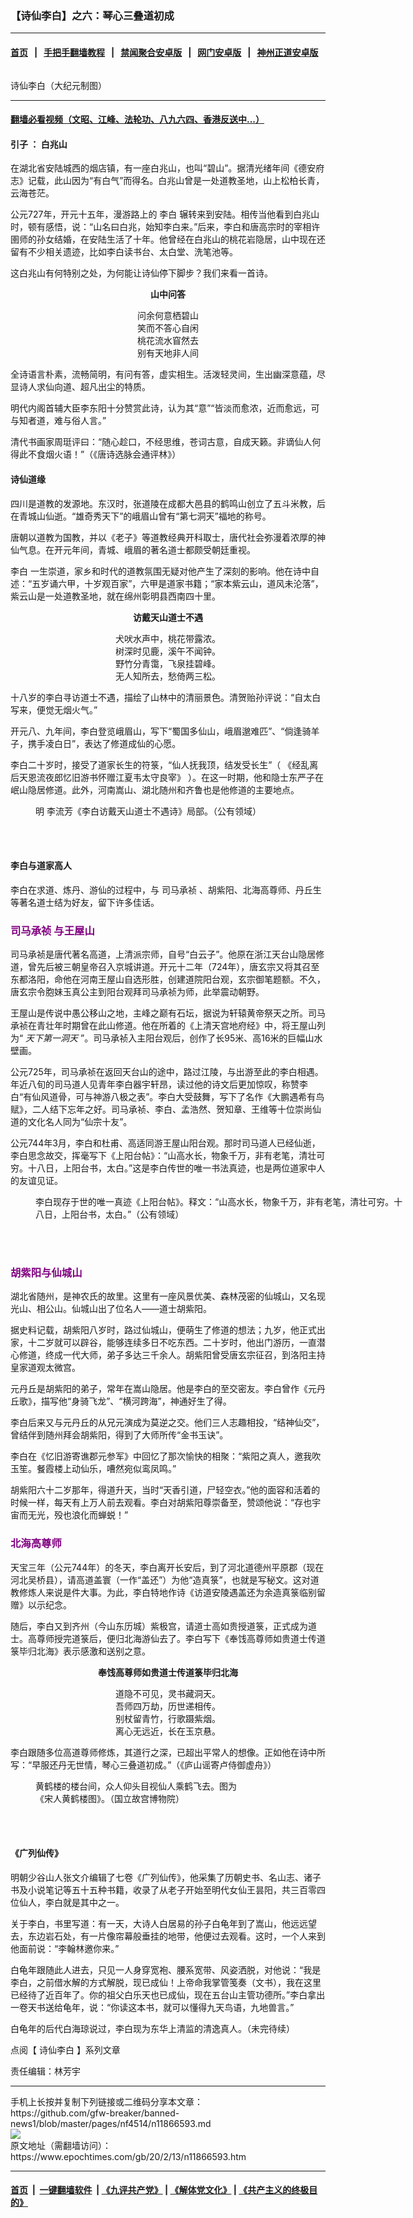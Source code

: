 ### 【诗仙李白】之六：琴心三叠道初成
------------------------

#### [首页](https://github.com/gfw-breaker/banned-news1/blob/master/README.md) &nbsp;&nbsp;|&nbsp;&nbsp; [手把手翻墙教程](https://github.com/gfw-breaker/guides/wiki) &nbsp;&nbsp;|&nbsp;&nbsp; [禁闻聚合安卓版](https://github.com/gfw-breaker/bn-android) &nbsp;&nbsp;|&nbsp;&nbsp; [网门安卓版](https://github.com/oGate2/oGate) &nbsp;&nbsp;|&nbsp;&nbsp; [神州正道安卓版](https://github.com/SzzdOgate/update) 



<div><img alt="" class="aligncenter wp-post-image" src="https://i.epochtimes.com/assets/uploads/2020/02/93afc444a40a139084952ac36f089343-600x400.jpg"/>
<div class="imgtxt caption">
 <p>
  诗仙李白（大纪元制图）
 </p>
</div></div><hr/>

#### [翻墙必看视频（文昭、江峰、法轮功、八九六四、香港反送中...）](https://github.com/gfw-breaker/banned-news1/blob/master/pages/link3.md)

<div><h4>
 <strong>
  引子
 </strong>
 <strong>
  ：
 </strong>
 <strong>
  白兆山
 </strong>
</h4>
<p>
 在湖北省安陆城西的烟店镇，有一座白兆山，也叫“碧山”。据清光绪年间《德安府志》记载，此山因为“有白气”而得名。白兆山曾是一处道教圣地，山上松柏长青，云海苍茫。
</p>
<p>
 公元727年，开元十五年，漫游路上的
 <ok href="https://www.epochtimes.com/gb/tag/%E6%9D%8E%E7%99%BD.html">
  李白
 </ok>
 辗转来到安陆。相传当他看到白兆山时，顿有感悟，说：“山名曰白兆，始知李白来。”后来，李白和唐高宗时的宰相许圉师的孙女结婚，在安陆生活了十年。他曾经在白兆山的桃花岩隐居，山中现在还留有不少相关遗迹，比如李白读书台、太白堂、洗笔池等。
</p>
<p>
 这白兆山有何特别之处，为何能让诗仙停下脚步？我们来看一首诗。
</p>
<p style="text-align: center;">
 <strong>
  山中问答
 </strong>
</p>
<p style="text-align: center;">
 问余何意栖碧山
 <br/>
 笑而不答心自闲
 <br/>
 桃花流水窅然去
 <br/>
 别有天地非人间
</p>
<p>
 全诗语言朴素，流畅简明，有问有答，虚实相生。活泼轻灵间，生出幽深意蕴，尽显诗人求仙向道、超凡出尘的特质。
</p>
<p>
 明代内阁首辅大臣李东阳十分赞赏此诗，认为其“意”“皆淡而愈浓，近而愈远，可与知者道，难与俗人言。”
</p>
<p>
 清代书画家周珽评曰：“随心趁口，不经思维，苍词古意，自成天籁。非谪仙人何得此不食烟火语！”（《唐诗选脉会通评林》）
</p>
<h4>
 <strong>
  诗仙道缘
 </strong>
</h4>
<p>
 四川是道教的发源地。东汉时，张道陵在成都大邑县的鹤鸣山创立了五斗米教，后在青城山仙逝。“雄奇秀天下”的峨眉山曾有“第七洞天”福地的称号。
</p>
<p>
 唐朝以道教为国教，并以《老子》等道教经典开科取士，唐代社会弥漫着浓厚的神仙气息。在开元年间，青城、峨眉的著名道士都颇受朝廷重视。
</p>
<p>
 <ok href="https://www.epochtimes.com/gb/tag/%E6%9D%8E%E7%99%BD.html">
  李白
 </ok>
 一生崇道，家乡和时代的道教氛围无疑对他产生了深刻的影响。他在诗中自述：“五岁诵六甲，十岁观百家”，六甲是道家书籍；“家本紫云山，道风未沦落”，紫云山是一处道教圣地，就在绵州彰明县西南四十里。
</p>
<p style="text-align: center;">
 <strong>
  访戴天山道士不遇
 </strong>
</p>
<p style="text-align: center;">
 犬吠水声中，桃花带露浓。
 <br/>
 树深时见鹿，溪午不闻钟。
 <br/>
 野竹分青霭，飞泉挂碧峰。
 <br/>
 无人知所去，愁倚两三松。
</p>
<p>
 十八岁的李白寻访道士不遇，描绘了山林中的清丽景色。清贺贻孙评说：“自太白写来，便觉无烟火气。”
</p>
<p>
 开元八、九年间，李白登览峨眉山，写下“蜀国多仙山，峨眉邈难匹”、“倘逢骑羊子，携手凌白日”，表达了修道成仙的心愿。
</p>
<p>
 李白二十岁时，接受了道家长生的符箓，“仙人抚我顶，结发受长生”（ 《经乱离后天恩流夜郎忆旧游书怀赠江夏韦太守良宰》 ）。在这一时期，他和隐士东严子在岷山隐居修道。此外，河南嵩山、湖北随州和齐鲁也是他修道的主要地点。
</p>
<figure class="wp-caption aligncenter" id="attachment_10265800" style="width: 600px">
 <ok href="http://i.epochtimes.com/assets/uploads/2018/03/1803310137412357.jpg">
  <img alt="" class="size-large wp-image-10265800" src="http://i.epochtimes.com/assets/uploads/2018/03/1803310137412357-600x328.jpg"/>
 </ok>
 <br/><figcaption class="wp-caption-text">
  明 李流芳《李白访戴天山道士不遇诗》局部。（公有领域）
 </figcaption><br/>
</figure><br/>
<h4>
 <strong>
  李白与道家高人
 </strong>
</h4>
<p>
 李白在求道、炼丹、游仙的过程中，与
 <ok href="https://www.epochtimes.com/gb/tag/%E5%8F%B8%E9%A9%AC%E6%89%BF%E7%A5%AF.html">
  司马承祯
 </ok>
 、胡紫阳、北海高尊师、丹丘生等著名道士结为好友，留下许多佳话。
</p>
<h3>
 <span style="color: #800080;">
  <strong>
   <ok href="https://www.epochtimes.com/gb/tag/%E5%8F%B8%E9%A9%AC%E6%89%BF%E7%A5%AF.html">
    司马承祯
   </ok>
   与王屋山
  </strong>
 </span>
</h3>
<p>
 司马承祯是唐代著名高道，上清派宗师，自号“白云子”。他原在浙江天台山隐居修道，曾先后被三朝皇帝召入京城讲道。开元十二年（724年），唐玄宗又将其召至东都洛阳，命他在河南王屋山自选形胜，创建道院阳台观，玄宗御笔题额。不久，唐玄宗令胞妹玉真公主到阳台观拜司马承祯为师，此举震动朝野。
</p>
<p>
 王屋山是传说中愚公移山之地，主峰之巅有石坛，据说为轩辕黄帝祭天之所。司马承祯在青壮年时期曾在此山修道。他在所着的《上清天宫地府经》中，将王屋山列为“
 <em>
  天下第一洞天
 </em>
 ”。司马承祯入主阳台观后，创作了长95米、高16米的巨幅山水壁画。
</p>
<p>
 公元725年，司马承祯在返回天台山的途中，路过江陵，与出游至此的李白相遇。年近八旬的司马道人见青年李白器宇轩昂，读过他的诗文后更加惊叹，称赞李白“有仙风道骨，可与神游八极之表”。李白大受鼓舞，写下了名作《大鹏遇希有鸟赋》，二人结下忘年之好。司马承祯、李白、孟浩然、贺知章、王维等十位崇尚仙道的文化名人同为“仙宗十友”。
</p>
<p>
 公元744年3月，李白和杜甫、高适同游王屋山阳台观。那时司马道人已经仙逝，李白思念故交，挥毫写下《上阳台帖》：“山高水长，物象千万，非有老笔，清壮可穷。十八日，上阳台书，太白。”这是李白传世的唯一书法真迹，也是两位道家中人的友谊见证。
</p>
<figure class="wp-caption aligncenter" id="attachment_10061445" style="width: 600px">
 <ok href="http://i.epochtimes.com/assets/uploads/2018/01/1801150723352357.jpg">
  <img alt="" class="size-large wp-image-10061445" src="http://i.epochtimes.com/assets/uploads/2018/01/1801150723352357-600x277.jpg"/>
 </ok>
 <br/><figcaption class="wp-caption-text">
  李白现存于世的唯一真迹《上阳台帖》。释文：“山高水长，物象千万，非有老笔，清壮可穷。十八日，上阳台书，太白。”（公有领域）
 </figcaption><br/>
</figure><br/>
<h3>
 <span style="color: #800080;">
  <strong>
   胡紫阳与仙城山
  </strong>
 </span>
</h3>
<p>
 湖北省随州，是神农氏的故里。这里有一座风景优美、森林茂密的仙城山，又名现光山、相公山。仙城山出了位名人——道士胡紫阳。
</p>
<p>
 据史料记载，胡紫阳八岁时，路过仙城山，便萌生了修道的想法；九岁，他正式出家，十二岁就可以辟谷，能够连续多日不吃东西。二十岁时，他出门游历，一直潜心修道，终成一代大师，弟子多达三千余人。胡紫阳曾受唐玄宗征召，到洛阳主持皇家道观太微宫。
</p>
<p>
 元丹丘是胡紫阳的弟子，常年在嵩山隐居。他是李白的至交密友。李白曾作《元丹丘歌》，描写他“身骑飞龙”、“横河跨海”，神通好生了得。
</p>
<p>
 李白后来又与元丹丘的从兄元演成为莫逆之交。他们三人志趣相投，“结神仙交”，曾结伴到随州拜会胡紫阳，得到了大师所传“金书玉诀”。
</p>
<p>
 李白在《忆旧游寄谯郡元参军》中回忆了那次愉快的相聚：“紫阳之真人，邀我吹玉笙。餐霞楼上动仙乐，嘈然宛似鸾凤鸣。”
</p>
<p>
 胡紫阳六十二岁那年，得道升天，当时“天香引道，尸轻空衣。”他的面容和活着的时候一样，每天有上万人前去观看。李白对胡紫阳尊崇备至，赞颂他说：“存也宇宙而无光，殁也浪化而蝉蜕！”
</p>
<h3>
 <span style="color: #800080;">
  <strong>
   北海高尊师
  </strong>
 </span>
</h3>
<p>
 天宝三年（公元744年）的冬天，李白离开长安后，到了河北道德州平原郡（现在河北吴桥县），请高道盖寰（一作“盖还”）为他“造真箓”，也就是写秘文。这对道教修炼人来说是件大事。为此，李白特地作诗《访道安陵遇盖还为余造真箓临别留赠》以示纪念。
</p>
<p>
 随后，李白又到齐州（今山东历城）紫极宫，请道士高如贵授道箓，正式成为道士。高尊师授完道箓后，便归北海游仙去了。李白写下《奉饯高尊师如贵道士传道箓毕归北海》表示感激和送别之意。
</p>
<p style="text-align: center;">
 <strong>
  奉饯高尊师如贵道士传道箓毕归北海
 </strong>
</p>
<p style="text-align: center;">
 道隐不可见，灵书藏洞天。
 <br/>
 吾师四万劫，历世递相传。
 <br/>
 别杖留青竹，行歌蹑紫烟。
 <br/>
 离心无远近，长在玉京悬。
</p>
<p>
 李白跟随多位高道尊师修炼，其道行之深，已超出平常人的想像。正如他在诗中所写：“早服还丹无世情，琴心三叠道初成。”（《庐山谣寄卢侍御虚舟》）
</p>
<figure class="wp-caption aligncenter" id="attachment_5747469" style="width: 324px">
 <ok href="http://i.epochtimes.com/assets/uploads/2014/06/1406220835072223.jpg">
  <img alt="" class="size-full wp-image-5747469" src="http://i.epochtimes.com/assets/uploads/2014/06/1406220835072223.jpg"/>
 </ok>
 <br/><figcaption class="wp-caption-text">
  黄鹤楼的楼台间，众人仰头目视仙人乘鹤飞去。图为《宋人黄鹤楼图》。（国立故宫博物院）
 </figcaption><br/>
</figure><br/>
<h4>
 <strong>
  《广列仙传》
 </strong>
</h4>
<p>
 明朝少谷山人张文介编辑了七卷《广列仙传》，他采集了历朝史书、名山志、诸子书及小说笔记等五十五种书籍，收录了从老子开始至明代女仙王昙阳，共三百零四位仙人，李白就是其中之一。
</p>
<p>
 关于李白，书里写道：有一天，大诗人白居易的孙子白龟年到了嵩山，他远远望去，东边岩石处，有一片像帘幕般垂挂的地带，他便过去观看。这时，一个人来到他面前说：“李翰林邀你来。”
</p>
<p>
 白龟年跟随此人进去，只见一人身穿宽袍、腰系宽带、风姿洒脱，对他说：“我是李白，之前借水解的方式解脱，现已成仙！上帝命我掌管笺奏（文书），我在这里已经待了近百年了。你的祖父白乐天也已成仙，现在五台山主管功德所。”李白拿出一卷天书送给龟年，说：“你读这本书，就可以懂得九天鸟语，九地兽言。”
</p>
<p>
 白龟年的后代白海琼说过，李白现为东华上清监的清逸真人。（未完待续）
</p>
<p>
 点阅【
 <ok href="https://www.epochtimes.com/gb/tag/%E8%AF%97%E4%BB%99%E6%9D%8E%E7%99%BD.html">
  诗仙李白
 </ok>
 】系列文章
</p>
<p>
 责任编辑：林芳宇
</p>
</div>
<hr/>
手机上长按并复制下列链接或二维码分享本文章：<br/>
https://github.com/gfw-breaker/banned-news1/blob/master/pages/nf4514/n11866593.md <br/>
<a href='https://github.com/gfw-breaker/banned-news1/blob/master/pages/nf4514/n11866593.md'><img src='https://github.com/gfw-breaker/banned-news1/blob/master/pages/nf4514/n11866593.md.png'/></a> <br/>
原文地址（需翻墙访问）：https://www.epochtimes.com/gb/20/2/13/n11866593.htm


------------------------
#### [首页](https://github.com/gfw-breaker/banned-news1/blob/master/README.md) &nbsp;|&nbsp; [一键翻墙软件](https://github.com/gfw-breaker/nogfw/blob/master/README.md) &nbsp;| [《九评共产党》](https://github.com/gfw-breaker/9ping.md/blob/master/README.md#九评之一评共产党是什么) | [《解体党文化》](https://github.com/gfw-breaker/jtdwh.md/blob/master/README.md) | [《共产主义的终极目的》](https://github.com/gfw-breaker/gczydzjmd.md/blob/master/README.md)


<img src='http://gfw-breaker.win/banned-news/pages/nf4514/n11866593.md' width='0px' height='0px'/>